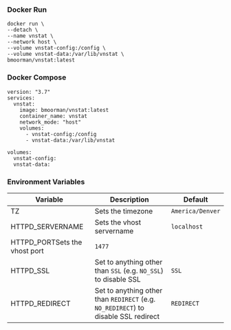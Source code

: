 ### Docker Run
```
docker run \
--detach \
--name vnstat \
--network host \
--volume vnstat-config:/config \
--volume vnstat-data:/var/lib/vnstat \
bmoorman/vnstat:latest
```

### Docker Compose
```
version: "3.7"
services:
  vnstat:
    image: bmoorman/vnstat:latest
    container_name: vnstat
    network_mode: "host"
    volumes:
      - vnstat-config:/config
      - vnstat-data:/var/lib/vnstat

volumes:
  vnstat-config:
  vnstat-data:
```

### Environment Variables
|Variable|Description|Default|
|--------|-----------|-------|
|TZ|Sets the timezone|`America/Denver`|
|HTTPD_SERVERNAME|Sets the vhost servername|`localhost`|
|HTTPD_PORTSets the vhost port|`1477`|
|HTTPD_SSL|Set to anything other than `SSL` (e.g. `NO_SSL`) to disable SSL|`SSL`|
|HTTPD_REDIRECT|Set to anything other than `REDIRECT` (e.g. `NO_REDIRECT`) to disable SSL redirect|`REDIRECT`|
